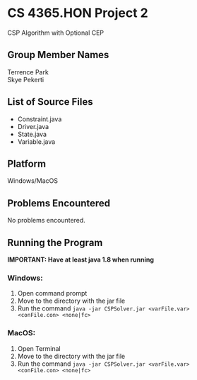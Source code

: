 # CS 4365.HON Project 2

CSP Algorithm with Optional CEP

## Group Member Names

Terrence Park  
Skye Pekerti

## List of Source Files

* Constraint.java* Driver.java* State.java* Variable.java

## Platform

Windows/MacOS

## Problems Encountered

No problems encountered.

## Running the Program

**IMPORTANT: Have at least java 1.8 when running**

### Windows:

1. Open command prompt
2. Move to the directory with the jar file
3. Run the command `java -jar CSPSolver.jar <varFile.var> <conFile.con> <none|fc>`

### MacOS:

1. Open Terminal
2. Move to the directory with the jar file
3. Run the command `java -jar CSPSolver.jar <varFile.var> <conFile.con> <none|fc>`
